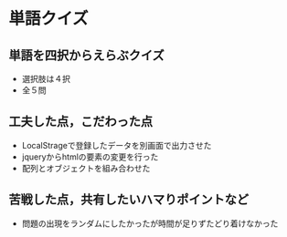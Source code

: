 # 単語クイズ

## 単語を四択からえらぶクイズ

- 選択肢は４択
- 全５問

## 工夫した点，こだわった点

- LocalStrageで登録したデータを別画面で出力させた
- jqueryからhtmlの要素の変更を行った
- 配列とオブジェクトを組み合わせた

## 苦戦した点，共有したいハマりポイントなど

- 問題の出現をランダムにしたかったが時間が足りずたどり着けなかった